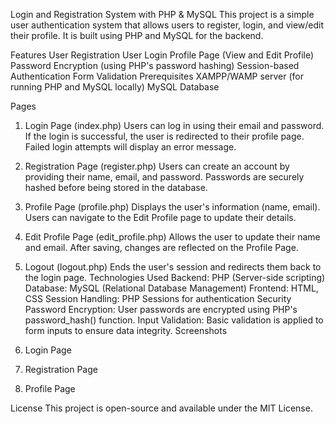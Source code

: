 Login and Registration System with PHP & MySQL
This project is a simple user authentication system that allows users to register, login, and view/edit their profile. It is built using PHP and MySQL for the backend.

Features
User Registration
User Login
Profile Page (View and Edit Profile)
Password Encryption (using PHP's password hashing)
Session-based Authentication
Form Validation
Prerequisites
XAMPP/WAMP server (for running PHP and MySQL locally)
MySQL Database


Pages
1. Login Page (index.php)
Users can log in using their email and password.
If the login is successful, the user is redirected to their profile page.
Failed login attempts will display an error message.
2. Registration Page (register.php)
Users can create an account by providing their name, email, and password.
Passwords are securely hashed before being stored in the database.
3. Profile Page (profile.php)
Displays the user's information (name, email).
Users can navigate to the Edit Profile page to update their details.
4. Edit Profile Page (edit_profile.php)
Allows the user to update their name and email.
After saving, changes are reflected on the Profile Page.
5. Logout (logout.php)
Ends the user's session and redirects them back to the login page.
Technologies Used
Backend: PHP (Server-side scripting)
Database: MySQL (Relational Database Management)
Frontend: HTML, CSS
Session Handling: PHP Sessions for authentication
Security
Password Encryption: User passwords are encrypted using PHP's password_hash() function.
Input Validation: Basic validation is applied to form inputs to ensure data integrity.
Screenshots
1. Login Page

2. Registration Page

3. Profile Page

License
This project is open-source and available under the MIT License.
